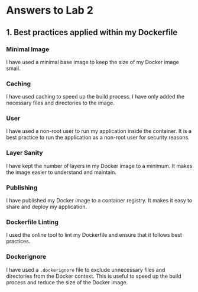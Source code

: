 # Answers to Lab 2

## 1. Best practices applied within my Dockerfile

### Minimal Image

I have used a minimal base image to keep the size of my Docker image small.

### Caching

I have used caching to speed up the build process.
I have only added the necessary files and directories to the image.

### User

I have used a non-root user to run my application inside the container.
It is a best practice to run the application as a non-root user for security reasons.

### Layer Sanity

I have kept the number of layers in my Docker image to a minimum.
It makes the image easier to understand and maintain.

### Publishing

I have published my Docker image to a container registry.
It makes it easy to share and deploy my application.

### Dockerfile Linting

I used the online tool to lint my Dockerfile and ensure that it follows best practices.

### Dockerignore

I have used a `.dockerignore` file to exclude unnecessary files and directories from the Docker context.
This is useful to speed up the build process and reduce the size of the Docker image.